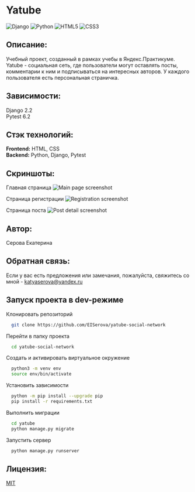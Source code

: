 
# Yatube 
![Django](https://img.shields.io/badge/django-%23092E20.svg?style=for-the-badge&logo=django&logoColor=white) ![Python](https://img.shields.io/badge/python-3670A0?style=for-the-badge&logo=python&logoColor=ffdd54) ![HTML5](https://img.shields.io/badge/html5-%23E34F26.svg?style=for-the-badge&logo=html5&logoColor=white) ![CSS3](https://img.shields.io/badge/css3-%231572B6.svg?style=for-the-badge&logo=css3&logoColor=white)

## Описание:
Учебный проект, созданный в рамках учебы в Яндекс.Практикуме.
Yatube - социальная сеть, где пользователи могут оставлять посты, комментарии к ним и подписываться на интересных авторов. У каждого пользователя есть персональная страничка.

## Зависимости:
Django 2.2<br>
Pytest 6.2

## Стэк технологий:
**Frontend:** HTML, CSS<br>
**Backend:** Python, Django, Pytest

## Скриншоты:
Главная страница
![Main page screenshot](https://i120.fastpic.org/big/2022/0707/4b/d6ac81f786b9ae700eebfae6049ac94b.jpg)

Страница регистрации
![Registration screenshot](https://i120.fastpic.org/big/2022/0707/a4/8593213ae16222727c35700f5b94e0a4.jpg)

Страница поста
![Post detail screenshot](https://i120.fastpic.org/big/2022/0707/c8/3bedf7b2d483b2bd4252cdf20466bbc8.jpg)

## Автор: 
Серова Екатерина

## Обратная связь:
Если у вас есть предложения или замечания, пожалуйста, свяжитесь со мной - katyaserova@yandex.ru

## Запуск проекта в dev-режиме

Клонировать репозиторий

```bash
  git clone https://github.com/EISerova/yatube-social-network
```

Перейти в папку проекта

```bash
  cd yatube-social-network
```

Создать и активировать виртуальное окружение

```bash
  python3 -m venv env
  source env/bin/activate
```

Установить зависимости

```bash
  python -m pip install --upgrade pip
  pip install -r requirements.txt
```

Выполнить миграции

```bash
  cd yatube
  python manage.py migrate
```

Запустить сервер

```bash
  python manage.py runserver
```

## Лицензия:
[MIT](https://choosealicense.com/licenses/mit/)
